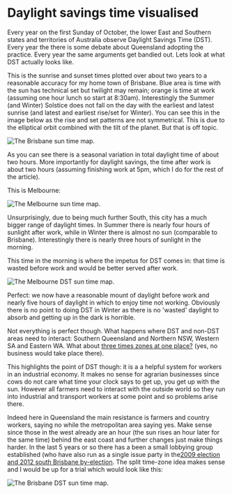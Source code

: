 # Daylight savings time visualised

Every year on the first Sunday of October, the lower East and Southern states and territories of Australia observe Daylight Savings Time (DST). Every year the there is some debate about Queensland adopting the practice. Every year the same arguments get bandied out. Lets look at what DST actually looks like.

This is the sunrise and sunset times plotted over about two years to a reasonable accuracy for my home town of Brisbane. Blue area is time with the sun has technical set but twilight may remain; orange is time at work (assuming one hour lunch so start at 8:30am). Interestingly the Summer (and Winter) Solstice does not fall on the day with the earliest and latest sunrise (and latest and earliest rise/set for Winter). You can see this in the image below as the rise and set patterns are not symmetrical. This is due to the elliptical orbit combined with the tilt of the planet. But that is off topic.

![The Brisbane sun time map.][imgsunrisebrisbane]

As you can see there is a seasonal variation in total daylight time of about two hours. More importantly for daylight savings, the time after work is about two hours (assuming finishing work at 5pm, which I do for the rest of the article).

This is Melbourne:

![The Melbourne sun time map.][imgsunrisemelbourne]

Unsurprisingly, due to being much further South, this city has a much bigger range of daylight times. In Summer there is nearly four hours of sunlight after work, while in Winter there is almost no sun (comparable to Brisbane). Interestingly there is nearly three hours of sunlight in the morning.

This time in the morning is where the impetus for DST comes in: that time is wasted before work and would be better served after work.

![The Melbourne DST sun time map.][imgsunrisemelbournedst]

Perfect: we now have a reasonable mount of daylight before work and nearly five hours of daylight in which to enjoy time not working. Obviously there is no point to doing DST in Winter as there is no 'wasted' daylight to absorb and getting up in the dark is horrible.

Not everything is perfect though. What happens where DST and non-DST areas need to interact: Southern Queensland and Northern NSW, Western SA and Eastern WA. What about [three times zones at one place?][poeppelscorner] (yes, no business would take place there).

This highlights the point of DST though: it is a a helpful system for workers in an <span class="highlight">industrial</span> economy. It makes no sense for agrarian businesses since cows do not care what time your clock says to get up, you get up with the sun. However all farmers need to interact with the outside world so they run into industrial and transport workers at some point and so problems arise there.

Indeed here in Queensland the main resistance is farmers and country workers, saying no while the metropolitan area saying yes. Make sense since those in the west already are an hour (the sun rises an hour later for the same time) behind the east coast and further changes just make things harder. In the last 5 years or so there has a been a small lobbying group established (who have also run as a single issue party in the[2009 election and 2012 south Brisbane by-election][dstparty]. The split time-zone idea makes sense and I would be up for a trial which would look like this:

![The Brisbane DST sun time map.][imgsunrisebrisbanedst]


[imgsunrisebrisbane]: https://assets.themetacity.com/image/blog/timezonesbrisbane.svg "The Brisbane sun time map."

[imgsunrisemelbourne]: https://assets.themetacity.com/image/blog/timezonesmelbourne.svg "The Melbourne sun time map."

[imgsunrisemelbournedst]: https://assets.themetacity.com/image/blog/timezonesmelbournedtsinc.svg "The Melbourne sun time map."

[imgsunrisebrisbanedst]: https://assets.themetacity.com/image/blog/timezonesbrisbanedstinc.svg "The Brisbane DST sun time map."

[poeppelscorner]: http://en.wikipedia.org/wiki/Poeppel_Corner "Poeppels corner where Quensland, the NT and SA all meet. With three differeent time zones."

[dstparty]: https://en.wikipedia.org/wiki/Daylight_Saving_for_South_East_Queensland "Single issue parties have traditionally not fared very well."
